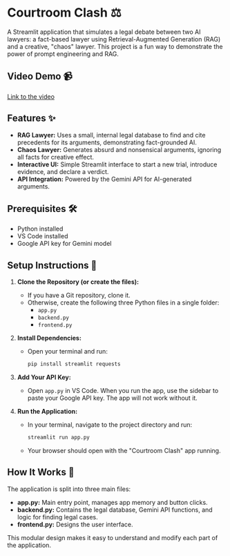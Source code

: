 # Courtroom Clash ⚖️
A Streamlit application that simulates a legal debate between two AI lawyers: a fact-based lawyer using Retrieval-Augmented Generation (RAG) and a creative, "chaos" lawyer. This project is a fun way to demonstrate the power of prompt engineering and RAG.

## Video Demo 📹
[Link to the video](https://drive.google.com/file/d/1i-J3xaGmnlUHbizPfl6kh61x3YPGdsB4/view?usp=sharing)

## Features ✨
- **RAG Lawyer:** Uses a small, internal legal database to find and cite precedents for its arguments, demonstrating fact-grounded AI.
- **Chaos Lawyer:** Generates absurd and nonsensical arguments, ignoring all facts for creative effect.
- **Interactive UI:** Simple Streamlit interface to start a new trial, introduce evidence, and declare a verdict.
- **API Integration:** Powered by the Gemini API for AI-generated arguments.

## Prerequisites 🛠️
- Python installed
- VS Code installed
- Google API key for Gemini model

## Setup Instructions 🚀
1. **Clone the Repository (or create the files):**
	- If you have a Git repository, clone it.
	- Otherwise, create the following three Python files in a single folder:
	  - `app.py`
	  - `backend.py`
	  - `frontend.py`

2. **Install Dependencies:**
	- Open your terminal and run:
	  ```bash
	  pip install streamlit requests
	  ```

3. **Add Your API Key:**
	- Open `app.py` in VS Code. When you run the app, use the sidebar to paste your Google API key. The app will not work without it.

4. **Run the Application:**
	- In your terminal, navigate to the project directory and run:
	  ```bash
	  streamlit run app.py
	  ```
	- Your browser should open with the "Courtroom Clash" app running.

## How It Works 🧠
The application is split into three main files:
- **app.py:** Main entry point, manages app memory and button clicks.
- **backend.py:** Contains the legal database, Gemini API functions, and logic for finding legal cases.
- **frontend.py:** Designs the user interface.

This modular design makes it easy to understand and modify each part of the application.
